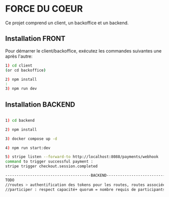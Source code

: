 # FORCE DU COEUR

Ce projet comprend un client, un backoffice et un backend.

## Installation FRONT

Pour démarrer le client/backoffice, exécutez les commandes suivantes une après l'autre:
```bash
1) cd client
(or cd backoffice)

2) npm install
:
3) npm run dev

```
## Installation BACKEND
```bash

1) cd backend

2) npm install

3) docker compose up -d

4) npm run start:dev

5) stripe listen --forward-to http://localhost:8088/payments/webhook
command to trigger successful payment :
stripe trigger checkout.session.completed

--------------------------------------BACKEND---------------------------------------------------
TODO
//routes > authentification des tokens pour les routes, routes associées aux tables jointes
//participer : respect capacité+ quorum = nombre requis de participants pour que la réunion puisse se tenir
```

